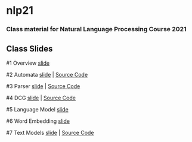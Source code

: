 # nlp21

### Class material for Natural Language Processing Course 2021

## Class Slides
#1 Overview [slide](https://info-ruc.github.io/nlp21/overview.pdf) 

#2 Automata [slide](https://info-ruc.github.io/nlp21/automata.pdf) 
| [Source Code](https://info-ruc.github.io/nlp21/auto.pl)

#3 Parser [slide](https://info-ruc.github.io/nlp21/parser.pdf) 
| [Source Code](https://info-ruc.github.io/nlp21/parser.pl)

#4 DCG [slide](https://info-ruc.github.io/nlp21/dcg.pdf) 
| [Source Code](https://info-ruc.github.io/nlp21/dcg.zip)

#5 Language Model [slide](https://info-ruc.github.io/nlp21/lanmod21.pdf) 

#6 Word Embedding [slide](https://info-ruc.github.io/nlp21/embedding.pdf) 

#7 Text Models [slide](https://info-ruc.github.io/nlp21/textmodel.pdf) 
| [Source Code](https://info-ruc.github.io/nlp21/textmodel.zip)
